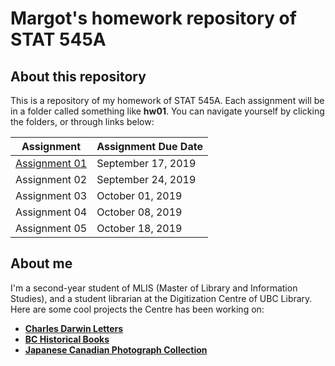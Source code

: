 # Margot's homework repository of STAT 545A
## About this repository
This is a repository of my homework of STAT 545A. Each assignment will be in a folder called something like __hw01__. You can navigate yourself by clicking the folders, or through links below:

Assignment |	Assignment Due Date
------------ | -------------
[Assignment 01](https://github.com/STAT545-UBC-hw-2019-20/stat545-hw-xiaoyuanf/tree/master/hw01)	| September 17, 2019
Assignment 02	| September 24, 2019
Assignment 03	| October 01, 2019
Assignment 04	| October 08, 2019
Assignment 05	| October 18, 2019


## About me

I'm a second-year student of MLIS (Master of Library and Information Studies), and a student librarian at the Digitization Centre of UBC Library. 
Here are some cool projects the Centre has been working on:
* [__Charles Darwin Letters__](https://open.library.ubc.ca/collections/darwin)
* [__BC Historical Books__](https://open.library.ubc.ca/collections/bcbooks)
* [__Japanese Canadian Photograph Collection__](https://open.library.ubc.ca/collections/jphotos)
